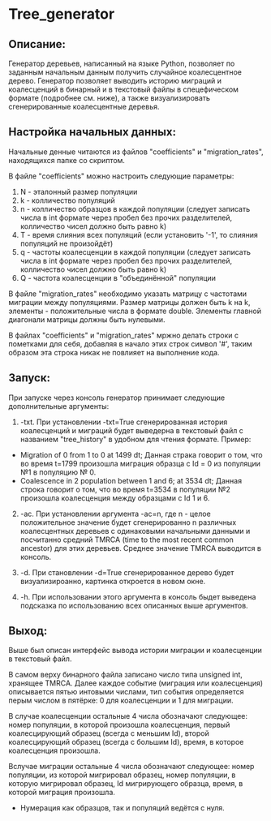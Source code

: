 # Tree_generator

## Описание:
Генератор деревьев, написанный на языке Python, позволяет по заданным начальным данным получить случайное коалесцентное дерево. Генератор позволяет выводить историю миграций и коалесценций в бинарный и в текстовый файлы в спецефическом формате (подробнее см. ниже), а также визуализировать сгенерированные коалесцентные деревья.


## Настройка начальных данных:
Начальные денные читаются из файлов "coefficients" и "migration_rates", находящихся папке со скриптом.

В файле "coefficients" можно настроить следующие параметры:
1) N - эталонный размер популяции
2) k - колличество популяций
3) n - колличество образцов в каждой популяции (следует записать числа в int формате через пробел без прочих разделителей, колличество чисел должно быть равно k)
4) T - время слияния всех популяций (если установить '-1', то слияния популяций не произойдёт)
5) q - частоты коалесценции в каждой популяции (следует записать числа в int формате через пробел без прочих разделителей, колличество чисел должно быть равно k)
6) Q - частота коалесценции в "объединённой" популяции

В файле "migration_rates" необходимо указать матрицу с частотами миграции между популяциями. Размер матрицы должен быть k на k, элементы - положительные числа в формате double. Элементы главной диагонали матрицы должны быть нулевыми.

В файлах "coefficients" и "migration_rates" мржно делать строки с пометками для себя, добавляя в начало этих строк символ '#', таким образом эта строка никак не повлияет на выполнение кода.


## Запуск:
При запуске через консоль генератор принимает следующие дополнительные аргументы:
1) -txt. При установлении -txt=True сгенерированная история коалесценций и миграций будет выведерна в текстовый файл с названием "tree_history" в удобном для чтения формате. Пример: 
  - Migration of 0 from 1 to 0 at 1499 dt; 
    Данная страка говорит о том, что во время t=1799 произошла миграция образца с Id = 0 из популяции №1 в популяцию № 0.
  - Coalescence in 2 population between 1 and 6; at 3534 dt; 
    Данная строка говорит о том, что во время t=3534 в популяции №2 произошла коалесценция между образцами с Id 1 и 6.

2) -ac. При установлении аргумента -ac=n, где n - целое положительное значение будет сгенерированно n различных коалесцентных деревьев с одинаковыми начальными данными и посчитанно средний TMRCA (time to the most recent common ancestor) для этих деревьев. Среднее значение TMRCA выводится в консоль.

3) -d. При становлении -d=True сгенерированное дерево будет визуализироанно, картинка откроется в новом окне.
4) -h. При использовании этого аргумента в консоль быдет выведена подсказка по использованию всех описанных выше аргументов.


## Выход:
Выше был описан интерфейс вывода истории миграции и коалесценции в текстовый файл.

В самом верху бинарного файла записано число типа unsigned int, хранящее TMRCA. Далее каждое событие (миграция или коалесценция) описывается пятью интовыми числами, тип события определяется перым числом в пятёрке: 0 для коалесценции и 1 для миграции.

В случае коалесценции остальные 4 числа обозначают следующее: номер популяции, в которой произошла коалесценция, первый коалесцирующий образец (всегда с меньшим Id), второй коалесцирующий образец (всегда с большим Id), время, в которое коалесценция произошла.

Вслучае миграции остальные 4 числа обозначают следующее: номер популяции, из которой мигрировал образец, номер популяции, в которую мигрировал образец, Id мигрирующего образца, время, в которой миграция произошла.


* Нумерация как образцов, так и популяций ведётся с нуля.

